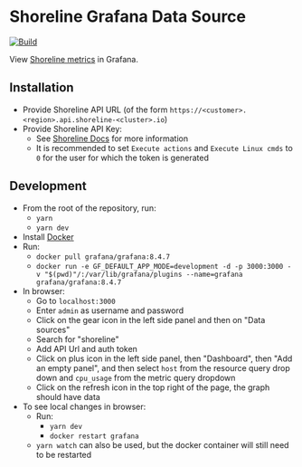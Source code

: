 # Shoreline Grafana Data Source

[![Build](https://github.com/grafana/grafana-starter-datasource/workflows/CI/badge.svg)](https://github.com/grafana/grafana-starter-datasource/actions?query=workflow%3A%22CI%22)

View [Shoreline metrics](https://docs.shoreline.io/metrics) in Grafana.

## Installation
* Provide Shoreline API URL (of the form `https://<customer>.<region>.api.shoreline-<cluster>.io`)
* Provide Shoreline API Key:
    * See [Shoreline Docs](https://docs.shoreline.io/administration/access-control#manage-api-tokens) for more information
    * It is recommended to set `Execute actions` and `Execute Linux cmds` to `0` for the user for which the token is generated

## Development
* From the root of the repository, run:
    * `yarn`
    * `yarn dev`
* Install [Docker](https://docs.docker.com/get-docker/)
* Run:
    * `docker pull grafana/grafana:8.4.7`
    * `docker run -e GF_DEFAULT_APP_MODE=development -d -p 3000:3000 -v "$(pwd)"/:/var/lib/grafana/plugins --name=grafana grafana/grafana:8.4.7`
* In browser:
    * Go to `localhost:3000`
    * Enter `admin` as username and password
    * Click on the gear icon in the left side panel and then on "Data sources"
    * Search for "shoreline"
    * Add API Url and auth token
    * Click on plus icon in the left side panel, then "Dashboard", then "Add an empty panel", and then select `host` from the resource query drop down and `cpu_usage` from the metric query dropdown
    * Click on the refresh icon in the top right of the page, the graph should have data
* To see local changes in browser:
    * Run:
        * `yarn dev`
        * `docker restart grafana`
    * `yarn watch` can also be used, but the docker container will still need to be restarted
